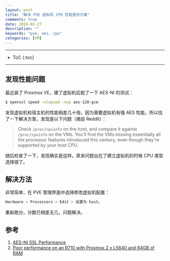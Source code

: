 ```yaml
---
layout: post
title: "解决 PVE 虚拟机 CPU 性能差的方案"
comments: true
date: 2019-02-27
description: ""
keywords: "pve, aes, cpu"
categories: [VM]
---
```


---
* ToC
{:toc}
---

## 发现性能问题

最近装了 Proxmox VE，建了虚拟机后跑了一下 AES-NI 的测试：

``` BASH
$ openssl speed -elapsed -evp aes-128-gcm
```

发现虚拟机和宿主机的性能相差几十倍，因为需要虚拟机有强 AES 性能，所以找了一下解决方案，发现是以下问题（摘自 Reddit）：

> Check `/proc/cpuinfo` on the host, and compare it against `/proc/cpuinfo` on the VMs. You'll find the VMs missing essentially all the processor features introduced this century, even though they're supported by your host CPU.

随后检查了一下，发现确实是这样。原来问题出在了建立虚拟机的时候 CPU 类型选择错了。

## 解决方法

非常简单，在 PVE 管理界面中选择修改虚拟机配置：

```sh
Hardware > Processors > Edit > 设置为 host。
```

重新跑分，分数已相差无几，问题解决。

## 参考

1. [AES-NI SSL Performance](https://calomel.org/aesni_ssl_performance.html)
2. [Poor performance on an R710 with Proxmox.2 x L5640 and 64GB of RAM](https://www.reddit.com/r/homelab/comments/6coc6o/poor_performance_on_an_r710_with_proxmox_2_x/)

